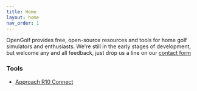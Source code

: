 ```yaml
---
title: Home
layout: home
nav_order: 1
---
```


OpenGolf provides free, open-source resources and tools for home golf simulators and enthusiasts. We're still in the early stages of development, but welcome any and all feedback, just drop us a line on our [contact form](/contact)

### Tools

- [Approach R10 Connect](/tools/approach-r10-connect/)
